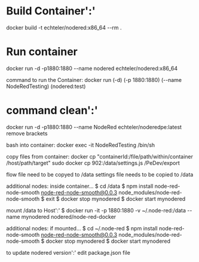 
# Build Container':'

docker build -t echteler/nodered:x86_64 --rm .

# Run container

docker run -d -p1880:1880 --name nodered echteler/nodered:x86_64

command to run the Container: docker run (-d) (-p 1880:1880) (--name NodeRedTesting) (nodered:test)

# command clean':'

docker run -d -p1880:1880 --name NodeRed echteler/noderedpe:latest
remove brackets

bash into container: docker exec -it NodeRedTesting /bin/sh

copy files from container:
docker cp "containerId:/file/path/within/container /host/path/target"
sudo docker cp 902:/data/settings.js /PeDev/export

flow file need to be copyed to /data
settings file needs to be copied to /data

additional nodes: inside container...
$ cd /data
$ npm install node-red-node-smooth
node-red-node-smooth@0.0.3 node_modules/node-red-node-smooth
$ exit
$ docker stop mynodered
$ docker start mynodered

mount /data to Host':'
$ docker run -it -p 1880:1880 -v ~/.node-red:/data --name mynodered nodered/node-red-docker

additional nodes: if mounted...
$ cd ~/.node-red
$ npm install node-red-node-smooth
node-red-node-smooth@0.0.3 node_modules/node-red-node-smooth
$ docker stop mynodered
$ docker start mynodered

to update nodered version':'
edit package.json file